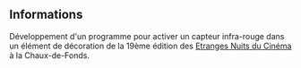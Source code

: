 ## Informations
Développement d'un programme pour activer un capteur infra-rouge dans un élément de décoration de la 19ème édition des [Etranges Nuits du Cinéma](www.2018.2300plan9.com) à la Chaux-de-Fonds.
